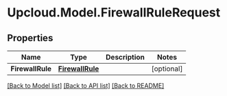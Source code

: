 # Upcloud.Model.FirewallRuleRequest
## Properties

Name | Type | Description | Notes
------------ | ------------- | ------------- | -------------
**FirewallRule** | [**FirewallRule**](FirewallRule.md) |  | [optional] 

[[Back to Model list]](../README.md#documentation-for-models) [[Back to API list]](../README.md#documentation-for-api-endpoints) [[Back to README]](../README.md)

